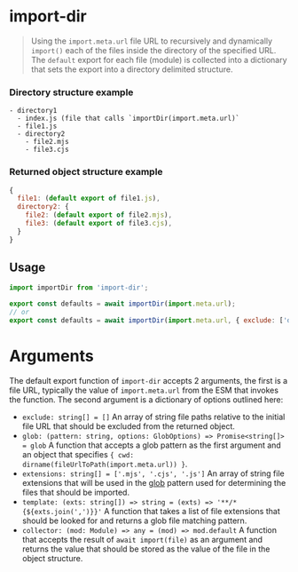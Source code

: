 # import-dir

> Using the `import.meta.url` file URL to recursively and dynamically
> `import()` each of the files inside the directory of the specified URL.
> The `default` export for each file (module) is collected into a
> dictionary that sets the export into a directory delimited structure.

### Directory structure example
```
- directory1
  - index.js (file that calls `importDir(import.meta.url)`
  - file1.js
  - directory2
    - file2.mjs
    - file3.cjs
```

### Returned object structure example
```js
{
  file1: (default export of file1.js),
  directory2: {
    file2: (default export of file2.mjs),
    file3: (default export of file3.cjs),
  }
}
```

## Usage
```js
import importDir from 'import-dir';

export const defaults = await importDir(import.meta.url);
// or
export const defaults = await importDir(import.meta.url, { exclude: ['directory2/file2.mjs'] });
```

# Arguments
The default export function of `import-dir` accepts 2 arguments, the first is a file URL, typically the value of `import.meta.url` from the ESM that invokes the function. The second argument is a dictionary of options outlined here:

- `exclude: string[] = []` An array of string file paths relative to the initial file URL that
  should be excluded from the returned object.
- `glob: (pattern: string, options: GlobOptions) => Promise<string[]> = glob` A function that accepts a glob pattern as the first argument and an object that specifies `{ cwd: dirname(fileUrlToPath(import.meta.url)) }`.
- `extensions: string[] = ['.mjs', '.cjs', '.js']` An array of string file extensions that will
  be used in the [glob](https://www.npmjs.com/package/glob) pattern used for determining the files that should be imported.
- `template: (exts: string[]) => string = (exts) => '**/*{${exts.join(',')}}'` A function that takes a list of file extensions that should be looked for and returns a glob file matching pattern.
- `collector: (mod: Module) => any = (mod) => mod.default` A function that accepts the result of `await import(file)` as an argument and returns the value that should be stored as the value of the file in the object structure.
